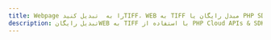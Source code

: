 ---title: Webpage را به  تبدیل کنیدTIFF، WEB به TIFF مبدل رایگان یا PHP SDKdescription: تبدیل رایگانWEB به TIFF با استفاده از PHP Cloud APIs & SDK همچنین اسناد PDF را در Cloud ایجاد، ویرایش و رندر کنید.---
